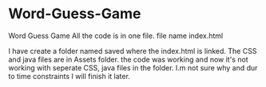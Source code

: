 # Word-Guess-Game
Word Guess Game
All the code is in one file. file name index.html


I have create a folder named saved where the index.html is linked. The CSS and java files are in Assets folder. 
the code was working and now it's not working with seperate CSS, java files in the folder.
I.m not sure why and dur to time constraints I will finish it later.  

